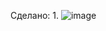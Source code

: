 Сделано:
1.
![image](https://github.com/user-attachments/assets/6ab65d39-e4da-4ddc-90f1-e4c896fcd2b7)
